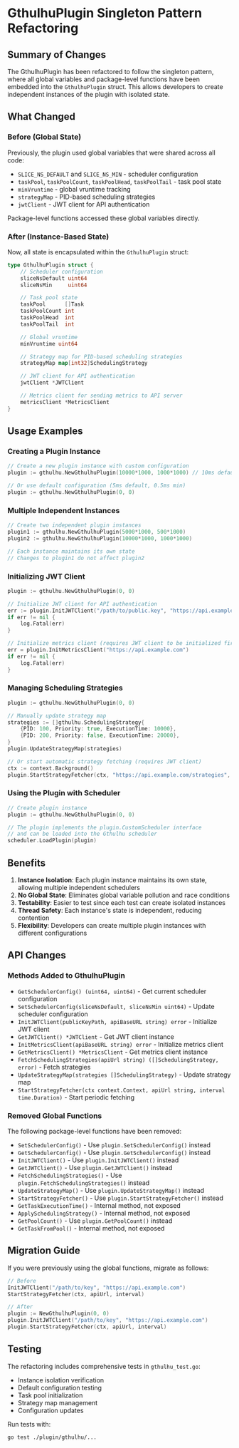 # GthulhuPlugin Singleton Pattern Refactoring

## Summary of Changes

The GthulhuPlugin has been refactored to follow the singleton pattern, where all global variables and package-level functions have been embedded into the `GthulhuPlugin` struct. This allows developers to create independent instances of the plugin with isolated state.

## What Changed

### Before (Global State)
Previously, the plugin used global variables that were shared across all code:
- `SLICE_NS_DEFAULT` and `SLICE_NS_MIN` - scheduler configuration
- `taskPool`, `taskPoolCount`, `taskPoolHead`, `taskPoolTail` - task pool state
- `minVruntime` - global vruntime tracking
- `strategyMap` - PID-based scheduling strategies
- `jwtClient` - JWT client for API authentication

Package-level functions accessed these global variables directly.

### After (Instance-Based State)
Now, all state is encapsulated within the `GthulhuPlugin` struct:
```go
type GthulhuPlugin struct {
    // Scheduler configuration
    sliceNsDefault uint64
    sliceNsMin     uint64

    // Task pool state
    taskPool      []Task
    taskPoolCount int
    taskPoolHead  int
    taskPoolTail  int

    // Global vruntime
    minVruntime uint64

    // Strategy map for PID-based scheduling strategies
    strategyMap map[int32]SchedulingStrategy

    // JWT client for API authentication
    jwtClient *JWTClient

    // Metrics client for sending metrics to API server
    metricsClient *MetricsClient
}
```

## Usage Examples

### Creating a Plugin Instance

```go
// Create a new plugin instance with custom configuration
plugin := gthulhu.NewGthulhuPlugin(10000*1000, 1000*1000) // 10ms default, 1ms min

// Or use default configuration (5ms default, 0.5ms min)
plugin := gthulhu.NewGthulhuPlugin(0, 0)
```

### Multiple Independent Instances

```go
// Create two independent plugin instances
plugin1 := gthulhu.NewGthulhuPlugin(5000*1000, 500*1000)
plugin2 := gthulhu.NewGthulhuPlugin(10000*1000, 1000*1000)

// Each instance maintains its own state
// Changes to plugin1 do not affect plugin2
```

### Initializing JWT Client

```go
plugin := gthulhu.NewGthulhuPlugin(0, 0)

// Initialize JWT client for API authentication
err := plugin.InitJWTClient("/path/to/public.key", "https://api.example.com")
if err != nil {
    log.Fatal(err)
}

// Initialize metrics client (requires JWT client to be initialized first)
err = plugin.InitMetricsClient("https://api.example.com")
if err != nil {
    log.Fatal(err)
}
```

### Managing Scheduling Strategies

```go
plugin := gthulhu.NewGthulhuPlugin(0, 0)

// Manually update strategy map
strategies := []gthulhu.SchedulingStrategy{
    {PID: 100, Priority: true, ExecutionTime: 10000},
    {PID: 200, Priority: false, ExecutionTime: 20000},
}
plugin.UpdateStrategyMap(strategies)

// Or start automatic strategy fetching (requires JWT client)
ctx := context.Background()
plugin.StartStrategyFetcher(ctx, "https://api.example.com/strategies", 30*time.Second)
```

### Using the Plugin with Scheduler

```go
// Create plugin instance
plugin := gthulhu.NewGthulhuPlugin(0, 0)

// The plugin implements the plugin.CustomScheduler interface
// and can be loaded into the Gthulhu scheduler
scheduler.LoadPlugin(plugin)
```

## Benefits

1. **Instance Isolation**: Each plugin instance maintains its own state, allowing multiple independent schedulers
2. **No Global State**: Eliminates global variable pollution and race conditions
3. **Testability**: Easier to test since each test can create isolated instances
4. **Thread Safety**: Each instance's state is independent, reducing contention
5. **Flexibility**: Developers can create multiple plugin instances with different configurations

## API Changes

### Methods Added to GthulhuPlugin

- `GetSchedulerConfig() (uint64, uint64)` - Get current scheduler configuration
- `SetSchedulerConfig(sliceNsDefault, sliceNsMin uint64)` - Update scheduler configuration
- `InitJWTClient(publicKeyPath, apiBaseURL string) error` - Initialize JWT client
- `GetJWTClient() *JWTClient` - Get JWT client instance
- `InitMetricsClient(apiBaseURL string) error` - Initialize metrics client
- `GetMetricsClient() *MetricsClient` - Get metrics client instance
- `FetchSchedulingStrategies(apiUrl string) ([]SchedulingStrategy, error)` - Fetch strategies
- `UpdateStrategyMap(strategies []SchedulingStrategy)` - Update strategy map
- `StartStrategyFetcher(ctx context.Context, apiUrl string, interval time.Duration)` - Start periodic fetching

### Removed Global Functions

The following package-level functions have been removed:
- `SetSchedulerConfig()` - Use `plugin.SetSchedulerConfig()` instead
- `GetSchedulerConfig()` - Use `plugin.GetSchedulerConfig()` instead
- `InitJWTClient()` - Use `plugin.InitJWTClient()` instead
- `GetJWTClient()` - Use `plugin.GetJWTClient()` instead
- `FetchSchedulingStrategies()` - Use `plugin.FetchSchedulingStrategies()` instead
- `UpdateStrategyMap()` - Use `plugin.UpdateStrategyMap()` instead
- `StartStrategyFetcher()` - Use `plugin.StartStrategyFetcher()` instead
- `GetTaskExecutionTime()` - Internal method, not exposed
- `ApplySchedulingStrategy()` - Internal method, not exposed
- `GetPoolCount()` - Use `plugin.GetPoolCount()` instead
- `GetTaskFromPool()` - Internal method, not exposed

## Migration Guide

If you were previously using the global functions, migrate as follows:

```go
// Before
InitJWTClient("/path/to/key", "https://api.example.com")
StartStrategyFetcher(ctx, apiUrl, interval)

// After
plugin := NewGthulhuPlugin(0, 0)
plugin.InitJWTClient("/path/to/key", "https://api.example.com")
plugin.StartStrategyFetcher(ctx, apiUrl, interval)
```

## Testing

The refactoring includes comprehensive tests in `gthulhu_test.go`:
- Instance isolation verification
- Default configuration testing
- Task pool initialization
- Strategy map management
- Configuration updates

Run tests with:
```bash
go test ./plugin/gthulhu/...
```
